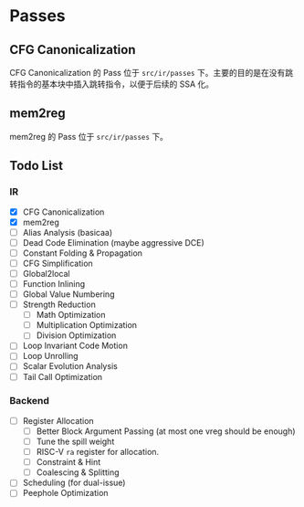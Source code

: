 # Passes

## CFG Canonicalization

CFG Canonicalization 的 Pass 位于 `src/ir/passes` 下。主要的目的是在没有跳转指令的基本块中插入跳转指令，以便于后续的 SSA 化。

## mem2reg

mem2reg 的 Pass 位于 `src/ir/passes` 下。

## Todo List

### IR

- [x] CFG Canonicalization
- [x] mem2reg
- [ ] Alias Analysis (basicaa)
- [ ] Dead Code Elimination (maybe aggressive DCE)
- [ ] Constant Folding & Propagation
- [ ] CFG Simplification
- [ ] Global2local
- [ ] Function Inlining
- [ ] Global Value Numbering
- [ ] Strength Reduction
  - [ ] Math Optimization
  - [ ] Multiplication Optimization
  - [ ] Division Optimization
- [ ] Loop Invariant Code Motion
- [ ] Loop Unrolling
- [ ] Scalar Evolution Analysis
- [ ] Tail Call Optimization

### Backend

- [ ] Register Allocation
  - [ ] Better Block Argument Passing (at most one vreg should be enough)
  - [ ] Tune the spill weight
  - [ ] RISC-V `ra` register for allocation.
  - [ ] Constraint & Hint
  - [ ] Coalescing & Splitting
- [ ] Scheduling (for dual-issue)
- [ ] Peephole Optimization
